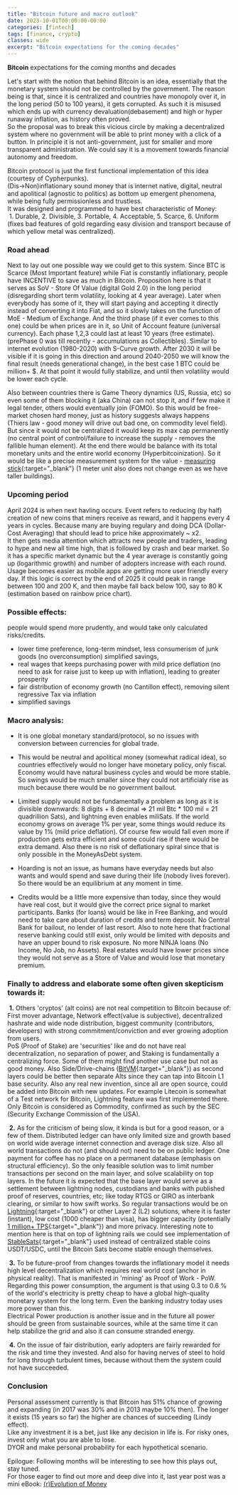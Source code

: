 ```yaml
---
title: "Bitcoin future and macro outlook"
date: 2023-10-01T00:00:00-00:00
categories: [fintech]
tags: [finance, crypto]
classes: wide
excerpt: "Bitcoin expectations for the coming decades"
---
```


**Bitcoin** expectations for the coming months and decades<br>

Let's start with the notion that behind Bitcoin is an idea, essentially that the monetary system should not be controlled by the government. The reason being is that, since it is centralized and countries have monopoly over it, in the long period (50 to 100 years), it gets corrupted. As such it is misused which ends up with currency devaluation(debasement) and high or hyper runaway inflation, as history often proved.  
So the proposal was to break this vicious circle by making a decentralized system where no government will be able to print money with a click of a button. In principle it is not anti-government, just for smaller and more transparent administration. We could say it is a movement towards financial autonomy and freedom.

Bitcoin protocol is just the first functional implementation of this idea (courtesy of Cypherpunks).  
(Dis->Non)inflationary sound money that is internet native, digital, neutral and apolitical (agnostic to politics) as bottom up emergent phenomena, while being fully permissionless and trustless.  
It was designed and programmed to have best characteristic of Money:  
&nbsp;1. Durable, 2. Divisible, 3. Portable, 4. Acceptable, 5. Scarce, 6. Uniform  
(fixes bad features of gold regarding easy division and transport because of which yellow metal was centralized).  

### Road ahead
Next to lay out one possible way we could get to this system. Since BTC is Scarce (Most Important feature) while Fiat is constantly inflationary, people have INCENTIVE to save as much in Bitcoin.
Proposition here is that it serves as SoV - Store Of Value (digital Gold 2.0) in the long period (disregarding short term volatility, looking at 4 year average).
Later when everybody has some of it, they will start paying and accepting it directly instead of converting it into Fiat, and so it slowly takes on the function of MoE - Medium of Exchange.
And the third phase (if it ever comes to this one) could be when prices are in it, so Unit of Account feature (universal currency).
Each phase 1,2,3 could last at least 10 years (free estimate). (prePhase 0 was till recently - accumulations as Collectibles). Similar to internet evolution (1980-2020) with S-Curve growth.
After 2030 it will be visible if it is going in this direction and around 2040-2050 we will know the final result (needs generational change), in the best case 1 BTC could be million+ $. At that point it would fully stabilize, and until then volatility would be lower each cycle.

Also between countries there is Game Theory dynamics (US, Russia, etc) so even some of them blocking it (aka China) can not stop it, and if few make it legal tender, others would eventually join (FOMO). So this would be free-market chosen hard money, just as history suggests always happens (Thiers law - good money will drive out bad one, on commodity level field). But since it would not be centralized it would keep its max cap permanently (no central point of control/failure to increase the supply - removes the fallible human element). At the end there would be balance with its total monetary units and the entire world economy (Hyperbitcoinization).
So it would be like a precise measurement system for the value - [measuring stick](https://dematerialize.blog/bitcoin-is-the-economic-measuring-stick){:target="_blank"} (1 meter unit also does not change even as we have taller buildings).

### Upcoming period
April 2024 is when next havling occurs. Event refers to reducing (by half) creation of new coins that miners receive as reward, and it happens every 4 years in cycles.
Because many are buying regulary and doing DCA (Dollar-Cost Averaging) that should lead to price hike approximately ~ x2.  
It then gets media attention which attracts new people and traders, leading to hype and new all time high, that is followed by crash and bear market. So it has a specific market dynamic but the 4 year average is constantly going up (logarithmic growth) and number of adopters increase with each round. Usage becomes easier as mobile apps are getting more user friendly every day. If this logic is correct by the end of 2025 it could peak in range between 100 and 200 K, and then maybe fall back below 100, say to 80 K (estimation based on rainbow price chart).

### Possible effects:
people would spend more prudently, and would take only calculated risks/credits.  
- lower time preference, long-term mindset, less consumerism of junk goods (no overconsumption)   simplified savings, 
- real wages that keeps purchasing power with mild price deflation (no need to ask for raise just to keep up with inflation), leading to greater prosperity  
- fair distribution of economy growth (no Cantillon effect), removing silent regressive Tax via inflation
- simplified savings

### Macro analysis:
* It is one global monetary standard/protocol, so no issues with conversion between currencies for global trade.
 
* This would be neutral and apolitical money (somewhat radical idea), so countries effectively would no longer have monetary policy, only fiscal. Economy would have natural business cycles and would be more stable. So swings would be much smaller since they could not artificialy rise as much because there would be no government bailout.

* Limited supply would not be fundamentally a problem as long as it is divisible downwards: 8 digits + 8 decimal => 21 mil Btc * 100 mil = 21 quadrillion Sats), and lightning even enables miliSats.
If the world economy grows on average 1% per year, some things would reduce its value by 1% (mild price deflation). Of course few would fall even more if production gets extra efficient and some could rise if there would be extra demand. Also there is no risk of deflationary spiral since that is only possible in the MoneyAsDebt system.

* Hoarding is not an issue, as humans have everyday needs but also wants and would spend and save during their life (nobody lives forever).  
So there would be an equilibrium at any moment in time.  

* Credits would be a little more expensive than today, since they would have real cost, but it would give the correct price signal to market participants. Banks (for loans) would be like in Free Banking, and would need to take care about duration of credits and term deposit. No Central Bank for bailout, no lender of last resort.
Also to note here that fractional reserve banking could still exist, only would be limited with deposits and have an upper bound to risk exposure. No more NINJA loans (No Income, No Job, no Assets).
Real estates would have lower prices since they would not serve as a Store of Value and would lose that monetary premium.

### Finally to address and elaborate some often given skepticism towards it:
&nbsp;**1.** Others 'cryptos' (alt coins) are not real competition to Bitcoin because of:  
First mover advantage, Network effect(value is subjective), decentralized hashrate and wide  node distribution, biggest community (contributors, developers) with strong commitment/conviction and ever growing adoption from users.  
PoS (Proof of Stake) are 'securities' like and do not have real decentralization, no separation of power, and Staking is fundamentally a centralizing force. Some of them might find another use case but not as good money. Also Side/Drive-chains ([BitVM](https://www.eddieoz.com/bitvm-a-computational-revolution-in-bitcoin/){:target="_blank"}) as second layers could be better then separate Alts since they can tap into Bitcoin L1 base security.
Also any real new invention, since all are open source, could be added into Bitcoin with new updates. For example Litecoin is somewhat of a Test network for Bitcoin, Lightning feature was first implemented there.
Only Bitcoin is considered as Commodity, confirmed as such by the SEC (Security Exchange Commission of the USA).

&nbsp;**2.** As for the criticism of being slow, it kinda is but for a good reason, or a few of them.
Distributed ledger can have only limited size and growth based on world wide average internet connection and average disk size. Also all world transactions do not (and should not) need to be on public ledger. One payment for coffee has no place on a permanent database (emphasis on structural efficiency).
So the only feasible solution was to limit number transactions per second on the main layer, and solve scalability on top layers. In the future it is expected that the base layer would serve as a settlement between lightning nodes, custodians and banks with published proof of reserves, countries, etc; like today RTGS or GIRO as interbank clearing, or similar to how swift works. So regular transactions would be on [Lightning](https://medium.com/blockchain/the-lightning-network-explained-f3982356f87e){:target="_blank"} or other Layer 2 (L2) solutions, where it is faster (instant), low cost (1000 cheaper than visa), has bigger capacity (potentially [1 million+ TPS](https://cointelegraph.com/news/bitcoin-lightning-network-vs-visa-and-mastercard-how-do-they-stack-up){:target="_blank"}) and more privacy.
Interesting note to mention here is that on top of lightning rails we could see implementation of [StableSats](https://www.eddieoz.com/bitvm-a-computational-revolution-in-bitcoin/){:target="_blank"} used instead of centralized stable coins USDT/USDC, until the Bitcoin Sats become stable enough themselves.

&nbsp;**3.** To be future-proof from changes towards the inflationary model it needs high level decentralization which requires real world cost (anchor in physical reality). That is manifested in 'mining' as Proof of Work - PoW.  
Regarding this power consumption, the argument is that using 0.3 to 0.6 % of the world's electricity is pretty cheap to have a global high-quality monetary system for the long term. Even the banking industry today uses more power than this.    
Electrical Power production is another issue and in the future all power should be green from sustainable sources, while at the same time it can help stabilize the grid and also it can consume stranded energy.

&nbsp;**4.** On the issue of fair distribution, early adopters are fairly rewarded for the risk and time they invested. And also for having nerves of steel to hold for long through turbulent times, because without them the system could not have succeeded.

### Conclusion
Personal assessment currently is that Bitcoin has 51% chance of growing and expanding (in 2017 was 30% and in 2013 maybe 10% then). The longer it exists (15 years so far) the higher are chances of succeeding (Lindy effect).  
Like any investment it is a bet, just like any decision in life is. For risky ones, invest only what you are able to lose.  
DYOR and make personal probability for each hypothetical scenario.  

Epilogue: Following months will be interesting to see how this plays out, stay tuned.  
For those eager to find out more and deep dive into it, last year post was a mini eBook: [(r)Evolution of Money](https://infopedia.io/revolution-of-money/)
